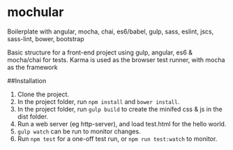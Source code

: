 # mochular
Boilerplate with angular, mocha, chai, es6/babel, gulp, sass, eslint, jscs, sass-lint, bower, bootstrap

Basic structure for a front-end project using gulp, angular, es6 & mocha/chai for tests.
Karma is used as the browser test runner, with mocha as the framework

##Installation
1. Clone the project.
2. In the project folder, run `npm install` and `bower install`.
2. In the project folder, run `gulp build` to create the minifed css & js in the dist folder.
3. Run a web server (eg http-server), and load test.html for the hello world.
4. `gulp watch` can be run to monitor changes.
5. Run `npm test` for a one-off test run, or `npm run test:watch` to monitor.


